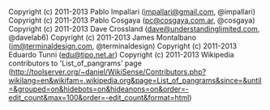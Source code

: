 Copyright (c) 2011-2013 Pablo Impallari (impallari@gmail.com, @impallari)
Copyright (c) 2011-2013 Pablo Cosgaya (pc@cosgaya.com.ar, @cosgaya)
Copyright (c) 2011-2013 Dave Crossland (dave@understandinglimited.com, @davelab6)
Copyright (c) 2011-2013 James Montalbano (jm@terminaldesign.com, @terminaldesign)
Copyright (c) 2011-2013 Eduardo Tunni (edu@tipo.net.ar)
Copyright (c) 2011-2013 Wikipedia contributors to 'List_of_pangrams' page (http://toolserver.org/~daniel/WikiSense/Contributors.php?wikilang=en&wikifam=.wikipedia.org&page=List_of_pangrams&since=&until=&grouped=on&hidebots=on&hideanons=on&order=-edit_count&max=100&order=-edit_count&format=html)
